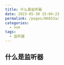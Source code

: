 ```yaml
---
title: 什么是监听器
date: 2023-05-30 15:04:23
permalink: /pages/06653a/
categories:
  - vue
tags:
  - 监听器
---
```


## 什么是监听器
